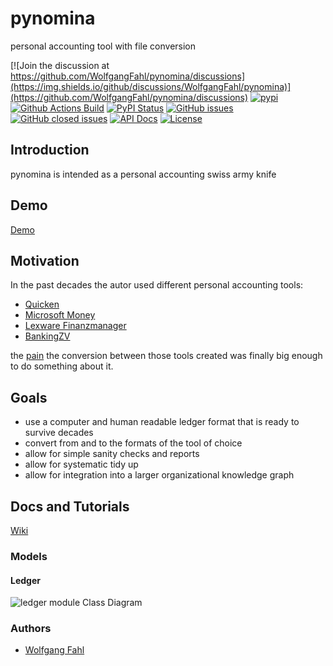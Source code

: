 # pynomina
personal accounting tool with file conversion

[![Join the discussion at https://github.com/WolfgangFahl/pynomina/discussions](https://img.shields.io/github/discussions/WolfgangFahl/pynomina)](https://github.com/WolfgangFahl/pynomina/discussions)
[![pypi](https://img.shields.io/pypi/pyversions/pynomina)](https://pypi.org/project/pynomina/)
[![Github Actions Build](https://github.com/WolfgangFahl/pynomina/actions/workflows/build.yml/badge.svg)](https://github.com/WolfgangFahl/pynomina/actions/workflows/build.yml)
[![PyPI Status](https://img.shields.io/pypi/v/pynomina.svg)](https://pypi.python.org/pypi/pynomina/)
[![GitHub issues](https://img.shields.io/github/issues/WolfgangFahl/pynomina.svg)](https://github.com/WolfgangFahl/pynomina/issues)
[![GitHub closed issues](https://img.shields.io/github/issues-closed/WolfgangFahl/pynomina.svg)](https://github.com/WolfgangFahl/pynomina/issues/?q=is%3Aissue+is%3Aclosed)
[![API Docs](https://img.shields.io/badge/API-Documentation-blue)](https://WolfgangFahl.github.io/pynomina/)
[![License](https://img.shields.io/github/license/WolfgangFahl/pynomina.svg)](https://www.apache.org/licenses/LICENSE-2.0)
## Introduction
pynomina is intended as a personal accounting swiss army knife

## Demo
[Demo](http://nomina.bitplan.com/)

## Motivation
In the past decades the autor used different personal accounting tools:
* [Quicken](https://en.wikipedia.org/wiki/Quicken)
* [Microsoft Money](https://en.wikipedia.org/wiki/Microsoft_Money)
* [Lexware Finanzmanager](https://www.wikidata.org/wiki/Q1822341)
* [BankingZV](https://www.wikidata.org/wiki/Q130438296)

the [pain](https://wiki.bitplan.com/index.php/IT_Pain_Scale) the conversion between those tools created was finally big enough to do something about it.

## Goals
* use a computer and human readable ledger format that is ready to survive decades
* convert from and to the formats of the tool of choice
* allow for simple sanity checks and reports
* allow for systematic tidy up
* allow for integration into a larger organizational knowledge graph

## Docs and Tutorials
[Wiki](https://wiki.bitplan.com/index.php/pynomina)

### Models

#### Ledger
![ledger module Class Diagram](http://www.plantuml.com/plantuml/proxy?src=https://raw.githubusercontent.com/WolfgangFahl/nomina/main/nomina_exapmles/ledger.puml?fmt=svg&version=1)

### Authors
* [Wolfgang Fahl](http://www.bitplan.com/Wolfgang_Fahl)

